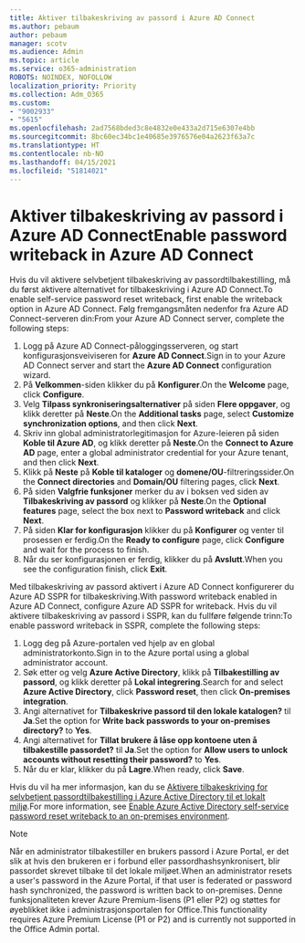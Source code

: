 ```yaml
---
title: Aktiver tilbakeskriving av passord i Azure AD Connect
ms.author: pebaum
author: pebaum
manager: scotv
ms.audience: Admin
ms.topic: article
ms.service: o365-administration
ROBOTS: NOINDEX, NOFOLLOW
localization_priority: Priority
ms.collection: Adm_O365
ms.custom:
- "9002933"
- "5615"
ms.openlocfilehash: 2ad7568bded3c8e4832e0e433a2d715e6307e4bb
ms.sourcegitcommit: 8bc60ec34bc1e40685e3976576e04a2623f63a7c
ms.translationtype: HT
ms.contentlocale: nb-NO
ms.lasthandoff: 04/15/2021
ms.locfileid: "51814021"
---
```

# <a name="enable-password-writeback-in-azure-ad-connect"></a><span data-ttu-id="30a3f-102">Aktiver tilbakeskriving av passord i Azure AD Connect</span><span class="sxs-lookup"><span data-stu-id="30a3f-102">Enable password writeback in Azure AD Connect</span></span>

<span data-ttu-id="30a3f-103">Hvis du vil aktivere selvbetjent tilbakeskriving av passordtilbakestilling, må du først aktivere alternativet for tilbakeskriving i Azure AD Connect.</span><span class="sxs-lookup"><span data-stu-id="30a3f-103">To enable self-service password reset writeback, first enable the writeback option in Azure AD Connect.</span></span> <span data-ttu-id="30a3f-104">Følg fremgangsmåten nedenfor fra Azure AD Connect-serveren din:</span><span class="sxs-lookup"><span data-stu-id="30a3f-104">From your Azure AD Connect server, complete the following steps:</span></span>

1. <span data-ttu-id="30a3f-105">Logg på Azure AD Connect-påloggingsserveren, og start konfigurasjonsveiviseren for **Azure AD Connect**.</span><span class="sxs-lookup"><span data-stu-id="30a3f-105">Sign in to your Azure AD Connect server and start the **Azure AD Connect** configuration wizard.</span></span>
2. <span data-ttu-id="30a3f-106">På **Velkommen**-siden klikker du på **Konfigurer**.</span><span class="sxs-lookup"><span data-stu-id="30a3f-106">On the **Welcome** page, click **Configure**.</span></span>
3. <span data-ttu-id="30a3f-107">Velg **Tilpass synkroniseringsalternativer** på siden **Flere oppgaver**, og klikk deretter på **Neste**.</span><span class="sxs-lookup"><span data-stu-id="30a3f-107">On the **Additional tasks** page, select **Customize synchronization options**, and then click **Next**.</span></span>
4. <span data-ttu-id="30a3f-108">Skriv inn global administratorlegitimasjon for Azure-leieren på siden **Koble til Azure AD**, og klikk deretter på **Neste**.</span><span class="sxs-lookup"><span data-stu-id="30a3f-108">On the **Connect to Azure AD** page, enter a global administrator credential for your Azure tenant, and then click **Next**.</span></span>
5. <span data-ttu-id="30a3f-109">Klikk på **Neste** på **Koble til kataloger** og **domene/OU**-filtreringssider.</span><span class="sxs-lookup"><span data-stu-id="30a3f-109">On the **Connect directories** and **Domain/OU** filtering pages, click **Next**.</span></span>
6. <span data-ttu-id="30a3f-110">På siden **Valgfrie funksjoner** merker du av i boksen ved siden av **Tilbakeskriving av passord** og klikker på **Neste**.</span><span class="sxs-lookup"><span data-stu-id="30a3f-110">On the **Optional features** page, select the box next to **Password writeback** and click **Next**.</span></span>
7. <span data-ttu-id="30a3f-111">På siden **Klar for konfigurasjon** klikker du på **Konfigurer** og venter til prosessen er ferdig.</span><span class="sxs-lookup"><span data-stu-id="30a3f-111">On the **Ready to configure** page, click **Configure** and wait for the process to finish.</span></span>
8. <span data-ttu-id="30a3f-112">Når du ser konfigurasjonen er ferdig, klikker du på **Avslutt**.</span><span class="sxs-lookup"><span data-stu-id="30a3f-112">When you see the configuration finish, click **Exit**.</span></span>

<span data-ttu-id="30a3f-113">Med tilbakeskriving av passord aktivert i Azure AD Connect konfigurerer du Azure AD SSPR for tilbakeskriving.</span><span class="sxs-lookup"><span data-stu-id="30a3f-113">With password writeback enabled in Azure AD Connect, configure Azure AD SSPR for writeback.</span></span>  <span data-ttu-id="30a3f-114">Hvis du vil aktivere tilbakeskriving av passord i SSPR, kan du fullføre følgende trinn:</span><span class="sxs-lookup"><span data-stu-id="30a3f-114">To enable password writeback in SSPR, complete the following steps:</span></span>

1. <span data-ttu-id="30a3f-115">Logg deg på Azure-portalen ved hjelp av en global administratorkonto.</span><span class="sxs-lookup"><span data-stu-id="30a3f-115">Sign in to the Azure portal using a global administrator account.</span></span>
2. <span data-ttu-id="30a3f-116">Søk etter og velg **Azure Active Directory**, klikk på **Tilbakestilling av passord**, og klikk deretter på **Lokal integrering**.</span><span class="sxs-lookup"><span data-stu-id="30a3f-116">Search for and select **Azure Active Directory**, click **Password reset**, then click **On-premises integration**.</span></span>
3. <span data-ttu-id="30a3f-117">Angi alternativet for **Tilbakeskrive passord til den lokale katalogen?** til **Ja**.</span><span class="sxs-lookup"><span data-stu-id="30a3f-117">Set the option for **Write back passwords to your on-premises directory?** to **Yes**.</span></span>
4. <span data-ttu-id="30a3f-118">Angi alternativet for **Tillat brukere å låse opp kontoene uten å tilbakestille passordet?** til **Ja**.</span><span class="sxs-lookup"><span data-stu-id="30a3f-118">Set the option for **Allow users to unlock accounts without resetting their password?** to **Yes**.</span></span>
5. <span data-ttu-id="30a3f-119">Når du er klar, klikker du på **Lagre**.</span><span class="sxs-lookup"><span data-stu-id="30a3f-119">When ready, click **Save**.</span></span>

<span data-ttu-id="30a3f-120">Hvis du vil ha mer informasjon, kan du se [Aktivere tilbakeskriving for selvbetjent passordtilbakestilling i Azure Active Directory til et lokalt miljø](https://docs.microsoft.com/azure/active-directory/authentication/tutorial-enable-sspr-writeback).</span><span class="sxs-lookup"><span data-stu-id="30a3f-120">For more information, see [Enable Azure Active Directory self-service password reset writeback to an on-premises environment](https://docs.microsoft.com/azure/active-directory/authentication/tutorial-enable-sspr-writeback).</span></span>

> [!NOTE]
>  <span data-ttu-id="30a3f-121">Når en administrator tilbakestiller en brukers passord i Azure Portal, er det slik at hvis den brukeren er i forbund eller passordhashsynkronisert, blir passordet skrevet tilbake til det lokale miljøet.</span><span class="sxs-lookup"><span data-stu-id="30a3f-121">When an administrator resets a user's password in the Azure Portal, if that user is federated or password hash synchronized, the password is written back to on-premises.</span></span> <span data-ttu-id="30a3f-122">Denne funksjonaliteten krever Azure Premium-lisens (P1 eller P2) og støttes for øyeblikket ikke i administrasjonsportalen for Office.</span><span class="sxs-lookup"><span data-stu-id="30a3f-122">This functionality requires Azure Premium License (P1 or P2) and is currently not supported in the Office Admin portal.</span></span>
